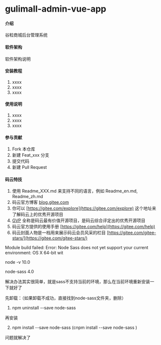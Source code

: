 # gulimall-admin-vue-app

#### 介绍
谷粒商城后台管理系统

#### 软件架构
软件架构说明


#### 安装教程

1.  xxxx
2.  xxxx
3.  xxxx

#### 使用说明

1.  xxxx
2.  xxxx
3.  xxxx

#### 参与贡献

1.  Fork 本仓库
2.  新建 Feat_xxx 分支
3.  提交代码
4.  新建 Pull Request


#### 码云特技

1.  使用 Readme\_XXX.md 来支持不同的语言，例如 Readme\_en.md, Readme\_zh.md
2.  码云官方博客 [blog.gitee.com](https://blog.gitee.com)
3.  你可以 [https://gitee.com/explore](https://gitee.com/explore) 这个地址来了解码云上的优秀开源项目
4.  [GVP](https://gitee.com/gvp) 全称是码云最有价值开源项目，是码云综合评定出的优秀开源项目
5.  码云官方提供的使用手册 [https://gitee.com/help](https://gitee.com/help)
6.  码云封面人物是一档用来展示码云会员风采的栏目 [https://gitee.com/gitee-stars/](https://gitee.com/gitee-stars/)


Module build failed: Error: Node Sass does not yet support your current environment: OS X 64-bit wit


node -v  10.0

node-sass  4.0

 

解决办法其实很简单，就是sass不支持当前的环境，那么在当前环境重新安装一下就好了

先卸载：（如果卸载不成功，直接找到node-sass文件夹，删除）

1. npm uninstall --save node-sass  

再安装

2. npm install --save node-sass    (cnpm install --save node-sass   )

问题就解决了



